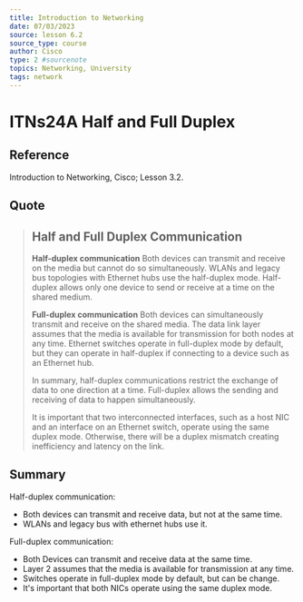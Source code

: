 ```yaml
---
title: Introduction to Networking
date: 07/03/2023
source: lesson 6.2
source_type: course
author: Cisco
type: 2 #sourcenote
topics: Networking, University
tags: network
---
```

# ITNs24A Half and Full Duplex

## **Reference**
Introduction to Networking, Cisco; Lesson 3.2.

## **Quote**
> ## Half and Full Duplex Communication
> **Half-duplex communication**
> Both devices can transmit and receive on the media but cannot do so simultaneously. WLANs and legacy bus topologies with Ethernet hubs use the half-duplex mode. Half-duplex allows only one device to send or receive at a time on the shared medium.
> 
> **Full-duplex communication**
> Both devices can simultaneously transmit and receive on the shared media. The data link layer assumes that the media is available for transmission for both nodes at any time. Ethernet switches operate in full-duplex mode by default, but they can operate in half-duplex if connecting to a device such as an Ethernet hub.
> 
> In summary, half-duplex communications restrict the exchange of data to one direction at a time. Full-duplex allows the sending and receiving of data to happen simultaneously.
> 
> It is important that two interconnected interfaces, such as a host NIC and an interface on an Ethernet switch, operate using the same duplex mode. Otherwise, there will be a duplex mismatch creating inefficiency and latency on the link.

## **Summary**
Half-duplex communication:
- Both devices can transmit and receive data, but not at the same time.
- WLANs and legacy bus with ethernet hubs use it.

Full-duplex communication:
- Both Devices can transmit and receive data at the same time.
- Layer 2 assumes that the media is available for transmission at any time.
- Switches operate in full-duplex mode by default, but can be change.
- It's important that both NICs operate using the same duplex mode.